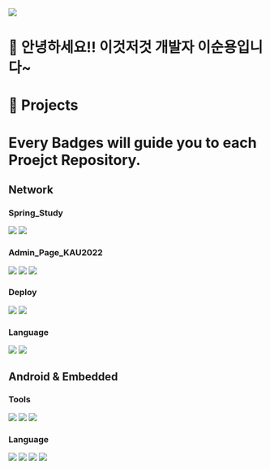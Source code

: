 <a href="https://www.naver.com/" target="_blank"><img src="https://img.shields.io/badge/tnsdyd6933@naver.com-03C75A?style=flat-square&logo=naver&logoColor=EEEEEE"/></a>

# 👋 안녕하세요!! 이것저것 개발자 이순용입니다~

# 💪 Projects
# Every Badges will guide you to each Proejct Repository.
## Network
### Spring_Study
<a href="https://github.com/ddalkyTokky/Spring_study" target="_blank"><img src="https://img.shields.io/badge/Spring Boot-6DB33F?style=flat-square&logo=springboot&logoColor=EEEEEE"/></a>
<a href="https://github.com/ddalkyTokky/Spring_study" target="_blank"><img src="https://img.shields.io/badge/H2 Database-3B66BC?style=flat-square&logo=&logoColor=EEEEEE"/></a>

### Admin_Page_KAU2022
<a href="https://github.com/ddalkyTokky/Admin_Page_KAU2022" target="_blank"><img src="https://img.shields.io/badge/Node.js-339933?style=flat-square&logo=nodedotjs&logoColor=EEEEEE"/></a>
<a href="https://github.com/ddalkyTokky/Admin_Page_KAU2022" target="_blank"><img src="https://img.shields.io/badge/MySQL-4479A1?style=flat-square&logo=mysql&logoColor=EEEEEE"/></a>
<a href="https://github.com/ddalkyTokky/Admin_Page_KAU2022" target="_blank"><img src="https://img.shields.io/badge/PostgreSQL-4169E1?style=flat-square&logo=postgresql&logoColor=EEEEEE"/></a>

### Deploy
<a href="https://github.com/ddalkyTokky/Admin_Page_KAU2022" target="_blank"><img src="https://img.shields.io/badge/AWS | Admin_Page_KAU2022-FF9900?style=flat-square&logo=amazonec2&logoColor=EEEEEE"/></a>
<a href="https://github.com/ddalkyTokky/Admin_Page_KAU2022" target="_blank"><img src="https://img.shields.io/badge/Jenkins | Admin_Page_KAU2022-D24939?style=flat-square&logo=jenkins&logoColor=EEEEEE"/></a>

### Language
<a href="https://github.com/ddalkyTokky/Admin_Page_KAU2022" target="_blank"><img src="https://img.shields.io/badge/JavaScript | Admin_Page_KAU2022-F7DF1E?style=flat-square&logo=javascript&logoColor=3A3A3A"/></a>
<a href="https://github.com/ddalkyTokky/Spring_study" target="_blank"><img src="https://img.shields.io/badge/Java | Spring_study-FF7800?style=flat-square&logo=&logoColor=EEEEEE"/></a>

## Android & Embedded
### Tools
<a href="https://github.com/ddalkyTokky/21th_Embedded_SW_Contest" target="_blank"><img src="https://img.shields.io/badge/Android Studio | 21th_Embedded_SW_Contest-34A853?style=flat-square&logo=android&logoColor=EEEEEE"/></a>
<a href="https://github.com/ddalkyTokky/Quadcopter_Android_GCS_MAVSDK" target="_blank"><img src="https://img.shields.io/badge/Android Studio | Quadcopter_Android_GCS_MAVSDK-34A853?style=flat-square&logo=android&logoColor=EEEEEE"/></a>
<a href="https://github.com/ddalkyTokky/21th_Embedded_SW_Contest" target="_blank"><img src="https://img.shields.io/badge/ArduinoIDE | 21th_Embedded_SW_Contest-00878F?style=flat-square&logo=arduino&logoColor=EEEEEE"/></a>

### Language
<a href="https://github.com/ddalkyTokky/Quadcopter_Android_GCS_MAVSDK" target="_blank"><img src="https://img.shields.io/badge/RXJava | Quadcopter_Android_GCS_MAVSDK-B7178C?style=flat-square&logo=reactivex&logoColor=EEEEEE"/></a>
<a href="https://github.com/ddalkyTokky/21th_Embedded_SW_Contest" target="_blank"><img src="https://img.shields.io/badge/Kotlin | 21th_Embedded_SW_Contest-7F52FF?style=flat-square&logo=kotlin&logoColor=EEEEEE"/></a>
<a href="https://github.com/ddalkyTokky/21th_Embedded_SW_Contest" target="_blank"><img src="https://img.shields.io/badge/C | 21th_Embedded_SW_Contest-A8B9CC?style=flat-square&logo=c&logoColor=EEEEEE"/></a>
<a href="https://github.com/ddalkyTokky/21th_Embedded_SW_Contest" target="_blank"><img src="https://img.shields.io/badge/C++ | 21th_Embedded_SW_Contest-00599C?style=flat-square&logo=cplusplus&logoColor=EEEEEE"/></a>
